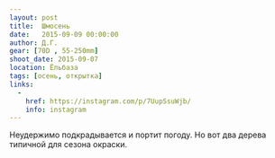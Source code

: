 ```yaml
---
layout: post
title:  Шмосень
date:   2015-09-09 00:00:00
author: Д.Г.
gear: [70D , 55-250mm]
shoot_date: 2015-09-07
location: Ёльбаза
tags: [осень, открытка]
links:
  -
    href: https://instagram.com/p/7UupSsuWjb/
    info: instagram
---
```


Неудержимо подкрадывается и портит погоду. Но вот два дерева типичной для сезона окраски.
